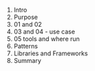 1. Intro
2. Purpose
3. 01 and 02
4. 03 and 04 - use case
5. 05 tools and where run
6. Patterns
7. Libraries and Frameworks
8. Summary